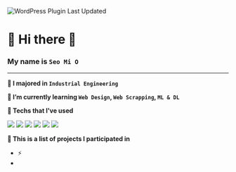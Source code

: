<img alt="WordPress Plugin Last Updated" src="https://img.shields.io/wordpress/plugin/last-updated/bbpress">

# 👋 Hi there 👋

### My name is `Seo Mi O`  

---

**📝 I majored in `Industrial Engineering`**

**🌱 I’m currently learning `Web Design`, `Web Scrapping`, `ML & DL`**

**🔭 Techs that I've used**

<img src="https://img.shields.io/badge/Python-3776AB?style=flat-square&logo=Python&logoColor=white"/> <img src="https://img.shields.io/badge/Django-092E20?style=flat-square&logo=Django&logoColor=white"/> <img src="https://img.shields.io/badge/JavaScript-F7DF1E?style=flat-square&logo=JavaScript&logoColor=white"/> <img src="https://img.shields.io/badge/HTML5-E34F26?style=flat-square&logo=HTML5&logoColor=white"/> <img src="https://img.shields.io/badge/CSS3-1572B6?style=flat-square&logo=CSS3&logoColor=white"/> <img src="https://img.shields.io/badge/MySQL-4479A1?style=flat-square&logo=MySQL&logoColor=white"/>


**👯 This is a list of projects I participated in**
  - ⚡
  - 
<!-- 
- 👯 I’m looking to collaborate on ...
- 🤔 I’m looking for help with ...
- 💬 Ask me about ...
- 📫 How to reach me: ...
- 😄 Pronouns: ...
- ⚡ Fun fact: ...
- 🔭 I’m currently working on  -->


